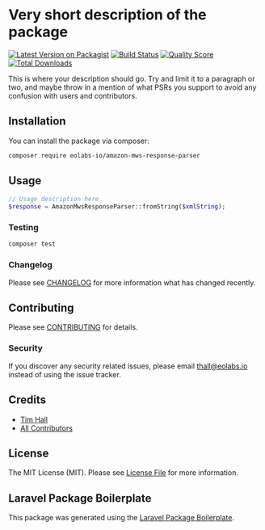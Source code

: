 # Very short description of the package

[![Latest Version on Packagist](https://img.shields.io/packagist/v/eolabs-io/amazon-mws-response-parser.svg?style=flat-square)](https://packagist.org/packages/eolabs-io/amazon-mws-response-parser)
[![Build Status](https://img.shields.io/travis/eolabs-io/amazon-mws-response-parser/master.svg?style=flat-square)](https://travis-ci.org/eolabs-io/amazon-mws-response-parser)
[![Quality Score](https://img.shields.io/scrutinizer/g/eolabs-io/amazon-mws-response-parser.svg?style=flat-square)](https://scrutinizer-ci.com/g/eolabs-io/amazon-mws-response-parser)
[![Total Downloads](https://img.shields.io/packagist/dt/eolabs-io/amazon-mws-response-parser.svg?style=flat-square)](https://packagist.org/packages/eolabs-io/amazon-mws-response-parser)

This is where your description should go. Try and limit it to a paragraph or two, and maybe throw in a mention of what PSRs you support to avoid any confusion with users and contributors.

## Installation

You can install the package via composer:

```bash
composer require eolabs-io/amazon-mws-response-parser
```

## Usage

``` php
// Usage description here
$response = AmazonMwsResponseParser::fromString($xmlString);
```

### Testing

``` bash
composer test
```

### Changelog

Please see [CHANGELOG](CHANGELOG.md) for more information what has changed recently.

## Contributing

Please see [CONTRIBUTING](CONTRIBUTING.md) for details.

### Security

If you discover any security related issues, please email thall@eolabs.io instead of using the issue tracker.

## Credits

- [Tim Hall](https://github.com/eolabs-io)
- [All Contributors](../../contributors)

## License

The MIT License (MIT). Please see [License File](LICENSE.md) for more information.

## Laravel Package Boilerplate

This package was generated using the [Laravel Package Boilerplate](https://laravelpackageboilerplate.com).